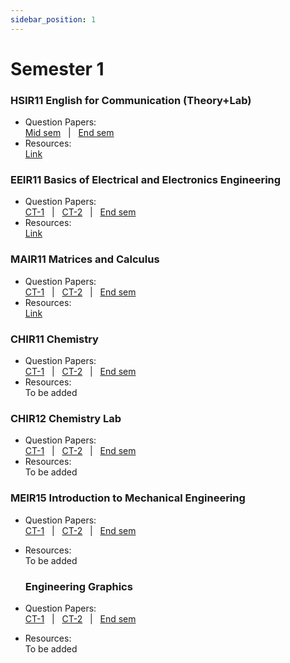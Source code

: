 ```yaml
---
sidebar_position: 1
---
```


# Semester 1

### HSIR11 English for Communication (Theory+Lab)

- Question Papers:<br/>
  [Mid sem](https://drive.google.com/file/d/1E0cY9R3Dic-iHqt5HYpMEz_1RnZuFf8t/view?usp=share_link) &nbsp; | &nbsp;
  [End sem](https://drive.google.com/file/d/1PDemESvN5Wy07rsRm6nma-bm06eKt_-F/view?usp=share_link)
- Resources:<br/>
  [Link](https://drive.google.com/drive/folders/1w3RcTe-SQXuVuI6AGmV0LNS0ek3tqO5j?usp=share_link)


###  EEIR11 Basics of Electrical and Electronics Engineering

- Question Papers:<br/>
  [CT-1](https://tecos-nit-trichy.github.io/painitte/blog#how-do-i-make-a-contribution-) &nbsp; | &nbsp;
  [CT-2](https://tecos-nit-trichy.github.io/painitte/blog#how-do-i-make-a-contribution-) &nbsp; | &nbsp;
  [End sem](https://tecos-nit-trichy.github.io/painitte/blog#how-do-i-make-a-contribution-)
- Resources:<br/>
  [Link](https://drive.google.com/drive/folders/1f5I5n2RUULbvZV6sySh9tAU5HZc7G8r9?usp=share_link)

### MAIR11 Matrices and Calculus

- Question Papers:<br/>
  [CT-1](https://drive.google.com/file/d/1cxCRCczS4_W20SSR-uWnKI7lkp6m5ooh/view?usp=share_link) &nbsp; | &nbsp;
  [CT-2](https://drive.google.com/file/d/1yNzxhsJuDCV9VfqvF6RLK7AjR0M074PZ/view?usp=share_link) &nbsp; | &nbsp;
  [End sem](https://drive.google.com/file/d/1KMqb4MjBDovaU4w5ZLqM-l7ijOlwEj0o/view?usp=share_link)
- Resources:<br/>
  [Link](https://drive.google.com/drive/folders/1NX7lnSCpWgwHKVynJW0lgWgAI7ZC-fnM?usp=share_link)

### CHIR11 Chemistry 

- Question Papers:<br/>
  [CT-1](https://tecos-nit-trichy.github.io/painitte/blog#how-do-i-make-a-contribution-) &nbsp; | &nbsp;
  [CT-2](https://tecos-nit-trichy.github.io/painitte/blog#how-do-i-make-a-contribution-) &nbsp; | &nbsp;
  [End sem](https://tecos-nit-trichy.github.io/painitte/blog#how-do-i-make-a-contribution-)
- Resources:<br/>
  To be added

### CHIR12 Chemistry Lab

- Question Papers:<br/>
  [CT-1](https://tecos-nit-trichy.github.io/painitte/blog#how-do-i-make-a-contribution-) &nbsp; | &nbsp;
  [CT-2](https://tecos-nit-trichy.github.io/painitte/blog#how-do-i-make-a-contribution-) &nbsp; | &nbsp;
  [End sem](https://tecos-nit-trichy.github.io/painitte/blog#how-do-i-make-a-contribution-)
- Resources:<br/>
  To be added

### MEIR15 Introduction to Mechanical Engineering

- Question Papers:<br/>
  [CT-1](https://tecos-nit-trichy.github.io/painitte/blog#how-do-i-make-a-contribution-) &nbsp; | &nbsp;
  [CT-2](https://tecos-nit-trichy.github.io/painitte/blog#how-do-i-make-a-contribution-) &nbsp; | &nbsp;
  [End sem](https://tecos-nit-trichy.github.io/painitte/blog#how-do-i-make-a-contribution-)
- Resources:<br/>
  To be added

  ### Engineering Graphics 

- Question Papers:<br/>
  [CT-1](https://tecos-nit-trichy.github.io/painitte/blog#how-do-i-make-a-contribution-) &nbsp; | &nbsp;
  [CT-2](https://tecos-nit-trichy.github.io/painitte/blog#how-do-i-make-a-contribution-) &nbsp; | &nbsp;
  [End sem](https://tecos-nit-trichy.github.io/painitte/blog#how-do-i-make-a-contribution-)
- Resources:<br/>
  To be added
